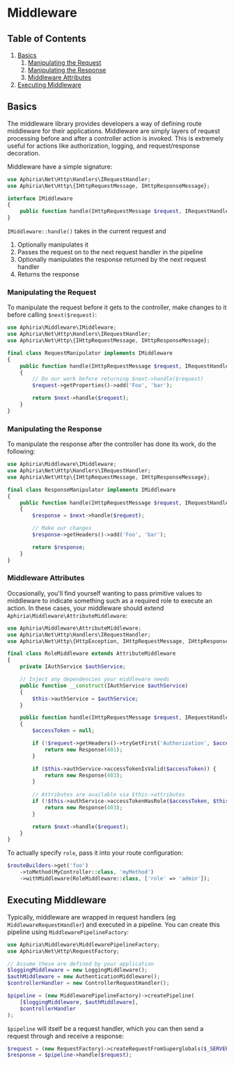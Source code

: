 <h1 id="doc-title">Middleware</h1>

<nav class="toc-nav" markdown="1">

<div class="toc-nav-contents" markdown="1">

<h2 id="table-of-contents">Table of Contents</h2>

1. [Basics](#basics)
   1. [Manipulating the Request](#manipulating-the-request)
   2. [Manipulating the Response](#manipulating-the-response)
   3. [Middleware Attributes](#middleware-attributes)
2. [Executing Middleware](#executing-middleware)

</div>

</nav>

<h2 id="basics">Basics</h2>

The middleware library provides developers a way of defining route middleware for their applications.  Middleware are simply layers of request processing before and after a controller action is invoked.  This is extremely useful for actions like authorization, logging, and request/response decoration.

Middleware have a simple signature:

```php
use Aphiria\Net\Http\Handlers\IRequestHandler;
use Aphiria\Net\Http\{IHttpRequestMessage, IHttpResponseMessage};

interface IMiddleware
{
    public function handle(IHttpRequestMessage $request, IRequestHandler $next): IHttpResponseMessage;
}
```

`IMiddleware::handle()` takes in the current request and

1. Optionally manipulates it
2. Passes the request on to the next request handler in the pipeline
3. Optionally manipulates the response returned by the next request handler
4. Returns the response

<h3 id="manipulating-the-request">Manipulating the Request</h3>

To manipulate the request before it gets to the controller, make changes to it before calling `$next($request)`:

```php
use Aphiria\Middleware\IMiddleware;
use Aphiria\Net\Http\Handlers\IRequestHandler;
use Aphiria\Net\Http\{IHttpRequestMessage, IHttpResponseMessage};

final class RequestManipulator implements IMiddleware
{
    public function handle(IHttpRequestMessage $request, IRequestHandler $next): IHttpResponseMessage
    {
        // Do our work before returning $next->handle($request)
        $request->getProperties()->add('Foo', 'bar');

        return $next->handle($request);
    }
}
```

<h3 id="manipulating-the-response">Manipulating the Response</h3>

To manipulate the response after the controller has done its work, do the following:

```php
use Aphiria\Middleware\IMiddleware;
use Aphiria\Net\Http\Handlers\IRequestHandler;
use Aphiria\Net\Http\{IHttpRequestMessage, IHttpResponseMessage};

final class ResponseManipulator implements IMiddleware
{
    public function handle(IHttpRequestMessage $request, IRequestHandler $next): IHttpResponseMessage
    {
        $response = $next->handle($request);

        // Make our changes
        $response->getHeaders()->add('Foo', 'bar');

        return $response;
    }
}
```

<h3 id="middleware-attributes">Middleware Attributes</h3>

Occasionally, you'll find yourself wanting to pass primitive values to middleware to indicate something such as a required role to execute an action.  In these cases, your middleware should extend `Aphiria\Middleware\AttributeMiddleware`:

```php
use Aphiria\Middleware\AttributeMiddleware;
use Aphiria\Net\Http\Handlers\IRequestHandler;
use Aphiria\Net\Http\{HttpException, IHttpRequestMessage, IHttpResponseMessage};

final class RoleMiddleware extends AttributeMiddleware
{
    private IAuthService $authService;

    // Inject any dependencies your middleware needs
    public function __construct(IAuthService $authService)
    {
        $this->authService = $authService;
    }

    public function handle(IHttpRequestMessage $request, IRequestHandler $next): IHttpResponseMessage
    {
        $accessToken = null;

        if (!$request->getHeaders()->tryGetFirst('Authorization', $accessToken)) {
            return new Response(401);
        }

        if ($this->authService->accessTokenIsValid($accessToken)) {
            return new Response(403);
        }
    
        // Attributes are available via $this->attributes
        if (!$this->authService->accessTokenHasRole($accessToken, $this->attributes['role'])) {
            return new Response(403);
        }

        return $next->handle($request);
    }
}
```

To actually specify `role`, pass it into your route configuration:

```php
$routeBuilders->get('foo')
    ->toMethod(MyController::class, 'myMethod')
    ->withMiddleware(RoleMiddleware::class, ['role' => 'admin']);
```

<h2 id="executing-middleware">Executing Middleware</h2>

Typically, middleware are wrapped in request handlers (eg `MiddlewareRequestHandler`) and executed in a pipeline.  You can create this pipeline using `MiddlewarePipelineFactory`:

```php
use Aphiria\Middleware\MiddlewarePipelineFactory;
use Aphiria\Net\Http\RequestFactory;

// Assume these are defined by your application
$loggingMiddleware = new LoggingMiddleware();
$authMiddleware = new AuthenticationMiddleware();
$controllerHandler = new ControllerRequestHandler();

$pipeline = (new MiddlewarePipelineFactory)->createPipeline(
    [$loggingMiddleware, $authMiddleware],
    $controllerHandler
);
``` 

`$pipeline` will itself be a request handler, which you can then send a request through and receive a response:

```php
$request = (new RequestFactory)->createRequestFromSuperglobals($_SERVER);
$response = $pipeline->handle($request);
```
